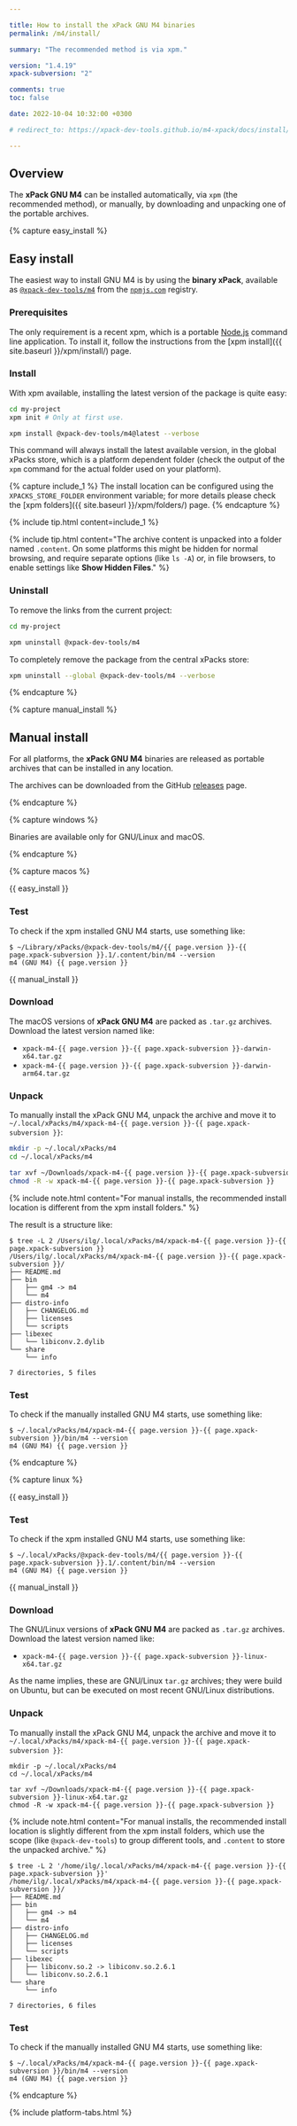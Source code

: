 ```yaml
---

title: How to install the xPack GNU M4 binaries
permalink: /m4/install/

summary: "The recommended method is via xpm."

version: "1.4.19"
xpack-subversion: "2"

comments: true
toc: false

date: 2022-10-04 10:32:00 +0300

# redirect_to: https://xpack-dev-tools.github.io/m4-xpack/docs/install/

---
```


## Overview

The **xPack GNU M4** can be installed automatically, via `xpm` (the
recommended method), or manually, by downloading and unpacking one of the
portable archives.

{% capture easy_install %}

## Easy install

The easiest way to install GNU M4 is by using the **binary xPack**, available as
[`@xpack-dev-tools/m4`](https://www.npmjs.com/package/@xpack-dev-tools/m4)
from the [`npmjs.com`](https://www.npmjs.com) registry.

### Prerequisites

The only requirement is a recent
xpm, which is a portable
[Node.js](https://nodejs.org) command line application. To install it,
follow the instructions from the
[xpm install]({{ site.baseurl }}/xpm/install/) page.

### Install

With xpm available, installing
the latest version of the package is quite easy:

```sh
cd my-project
xpm init # Only at first use.

xpm install @xpack-dev-tools/m4@latest --verbose
```

This command will always install the latest available version,
in the global xPacks store, which is a platform dependent folder
(check the output of the `xpm` command for the actual folder used on
your platform).

{% capture include_1 %}
The install location can be configured using the
`XPACKS_STORE_FOLDER` environment variable; for more details please check the
[xpm folders]({{ site.baseurl }}/xpm/folders/) page.
{% endcapture %}

{% include tip.html content=include_1 %}

{% include tip.html content="The archive content is unpacked into a folder
named `.content`. On some platforms
this might be hidden for normal browsing, and require
separate options (like `ls -A`) or, in file browsers, to enable
settings like **Show Hidden Files**." %}

### Uninstall

To remove the links from the current project:

```sh
cd my-project

xpm uninstall @xpack-dev-tools/m4
```

To completely remove the package from the central xPacks store:

```sh
xpm uninstall --global @xpack-dev-tools/m4 --verbose
```

{% endcapture %}

{% capture manual_install %}

## Manual install

For all platforms, the **xPack GNU M4** binaries are released as portable
archives that can be installed in any location.

The archives can be downloaded from the
GitHub [releases](https://github.com/xpack-dev-tools/m4-xpack/releases/)
page.

{% endcapture %}

{% capture windows %}

Binaries are available only for GNU/Linux and macOS.

{% endcapture %}

{% capture macos %}

{{ easy_install }}

### Test

To check if the xpm installed GNU M4 starts, use something like:

```console
$ ~/Library/xPacks/@xpack-dev-tools/m4/{{ page.version }}-{{ page.xpack-subversion }}.1/.content/bin/m4 --version
m4 (GNU M4) {{ page.version }}
```

{{ manual_install }}

### Download

The macOS versions of **xPack GNU M4**
are packed as `.tar.gz` archives.
Download the latest version named like:

- `xpack-m4-{{ page.version }}-{{ page.xpack-subversion }}-darwin-x64.tar.gz`
- `xpack-m4-{{ page.version }}-{{ page.xpack-subversion }}-darwin-arm64.tar.gz`

### Unpack

To manually install the xPack GNU M4,
unpack the archive and move it to
`~/.local/xPacks/m4/xpack-m4-{{ page.version }}-{{ page.xpack-subversion }}`:

```sh
mkdir -p ~/.local/xPacks/m4
cd ~/.local/xPacks/m4

tar xvf ~/Downloads/xpack-m4-{{ page.version }}-{{ page.xpack-subversion }}-darwin-x64.tar.gz
chmod -R -w xpack-m4-{{ page.version }}-{{ page.xpack-subversion }}
```

{% include note.html content="For manual installs, the recommended
install location is different from the xpm install folders." %}

The result is a structure like:

```console
$ tree -L 2 /Users/ilg/.local/xPacks/m4/xpack-m4-{{ page.version }}-{{ page.xpack-subversion }}
/Users/ilg/.local/xPacks/m4/xpack-m4-{{ page.version }}-{{ page.xpack-subversion }}/
├── README.md
├── bin
│   ├── gm4 -> m4
│   └── m4
├── distro-info
│   ├── CHANGELOG.md
│   ├── licenses
│   └── scripts
├── libexec
│   └── libiconv.2.dylib
└── share
    └── info

7 directories, 5 files
```

### Test

To check if the manually installed GNU M4 starts, use something like:

```console
$ ~/.local/xPacks/m4/xpack-m4-{{ page.version }}-{{ page.xpack-subversion }}/bin/m4 --version
m4 (GNU M4) {{ page.version }}
```

{% endcapture %}

{% capture linux %}

{{ easy_install }}

### Test

To check if the xpm installed GNU M4 starts, use something like:

```console
$ ~/.local/xPacks/@xpack-dev-tools/m4/{{ page.version }}-{{ page.xpack-subversion }}.1/.content/bin/m4 --version
m4 (GNU M4) {{ page.version }}
```

{{ manual_install }}

### Download

The GNU/Linux versions of **xPack GNU M4**
are packed as `.tar.gz` archives.
Download the latest version named like:

- `xpack-m4-{{ page.version }}-{{ page.xpack-subversion }}-linux-x64.tar.gz`

As the name implies, these are GNU/Linux `tar.gz` archives; they were build on
Ubuntu, but can be executed on most recent GNU/Linux distributions.

### Unpack

To manually install the xPack GNU M4,
unpack the archive and move it to
`~/.local/xPacks/m4/xpack-m4-{{ page.version }}-{{ page.xpack-subversion }}`:

```console
mkdir -p ~/.local/xPacks/m4
cd ~/.local/xPacks/m4

tar xvf ~/Downloads/xpack-m4-{{ page.version }}-{{ page.xpack-subversion }}-linux-x64.tar.gz
chmod -R -w xpack-m4-{{ page.version }}-{{ page.xpack-subversion }}
```

{% include note.html content="For manual installs, the recommended
install location is slightly different from the xpm install folders,
which use the scope (like `@xpack-dev-tools`) to group different tools,
and `.content` to store the unpacked archive." %}

```console
$ tree -L 2 '/home/ilg/.local/xPacks/m4/xpack-m4-{{ page.version }}-{{ page.xpack-subversion }}'
/home/ilg/.local/xPacks/m4/xpack-m4-{{ page.version }}-{{ page.xpack-subversion }}/
├── README.md
├── bin
│   ├── gm4 -> m4
│   └── m4
├── distro-info
│   ├── CHANGELOG.md
│   ├── licenses
│   └── scripts
├── libexec
│   ├── libiconv.so.2 -> libiconv.so.2.6.1
│   └── libiconv.so.2.6.1
└── share
    └── info

7 directories, 6 files
```

### Test

To check if the manually installed GNU M4 starts, use something like:

```console
$ ~/.local/xPacks/m4/xpack-m4-{{ page.version }}-{{ page.xpack-subversion }}/bin/m4 --version
m4 (GNU M4) {{ page.version }}
```

{% endcapture %}

{% include platform-tabs.html %}
